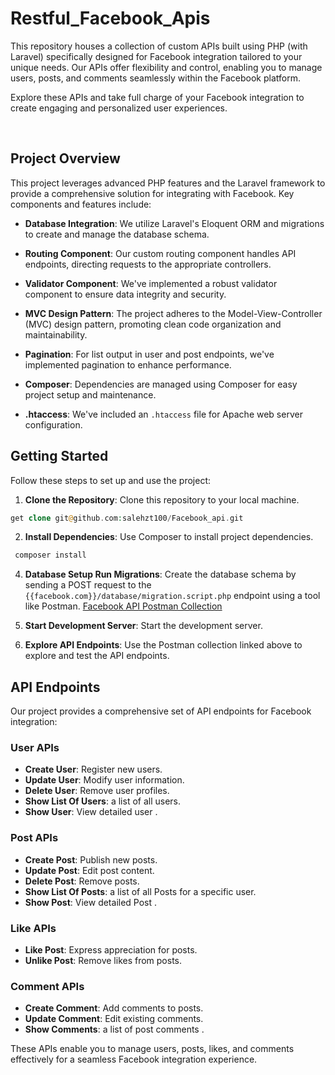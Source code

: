 # Restful_Facebook_Apis

<p>This repository houses a collection of custom APIs built using PHP (with Laravel) specifically designed for Facebook integration tailored to your unique needs. Our APIs offer flexibility and control, enabling you to manage users, posts, and comments seamlessly within the Facebook platform.

Explore these APIs and take full charge of your Facebook integration to create engaging and personalized user experiences.
</p>
<br>

## Project Overview



This project leverages advanced PHP features and the Laravel framework to provide a comprehensive solution for integrating with Facebook. Key components and features include:

- **Database Integration**: We utilize Laravel's Eloquent ORM and migrations to create and manage the database schema.

- **Routing Component**: Our custom routing component handles API endpoints, directing requests to the appropriate controllers.

- **Validator Component**: We've implemented a robust validator component to ensure data integrity and security.

- **MVC Design Pattern**: The project adheres to the Model-View-Controller (MVC) design pattern, promoting clean code organization and maintainability.

- **Pagination**: For list output in user and post endpoints, we've implemented pagination to enhance performance.

- **Composer**: Dependencies are managed using Composer for easy project setup and maintenance.

- **.htaccess**: We've included an `.htaccess` file for Apache web server configuration.

## Getting Started

Follow these steps to set up and use the project:

1. **Clone the Repository**: Clone this repository to your local machine.

```php
get clone git@github.com:salehzt100/Facebook_api.git
```


2. **Install Dependencies**: Use Composer to install project dependencies.

```php
 composer install
 ```


4. **Database Setup Run Migrations**: Create the database schema by sending a POST request to the `{{facebook.com}}/database/migration.script.php` endpoint using a tool like Postman. [Facebook API Postman Collection](https://www.postman.com/planetary-sunset-839501/workspace/new-team-workspace/collection/28169960-14a0d732-94e8-4a49-9ef4-e9c5febc527a)

5. **Start Development Server**: Start the development server.


7. **Explore API Endpoints**: Use the Postman collection linked above to explore and test the API endpoints.

## API Endpoints

Our project provides a comprehensive set of API endpoints for Facebook integration:

### User APIs

- **Create User**: Register new users.
- **Update User**: Modify user information.
- **Delete User**: Remove user profiles.
- **Show List Of Users**:  a list of all users.
- **Show User**: View detailed user .

### Post APIs

- **Create Post**: Publish new posts.
- **Update Post**: Edit post content.
- **Delete Post**: Remove posts.
- **Show List Of Posts**:  a list of all Posts for a specific user.
- **Show Post**: View detailed Post .


### Like APIs

- **Like Post**: Express appreciation for posts.
- **Unlike Post**: Remove likes from posts.

### Comment APIs

- **Create Comment**: Add comments to posts.
- **Update Comment**: Edit existing comments.
- **Show Comments**:  a list of post comments .

These APIs enable you to manage users, posts, likes, and comments effectively for a seamless Facebook integration experience.

